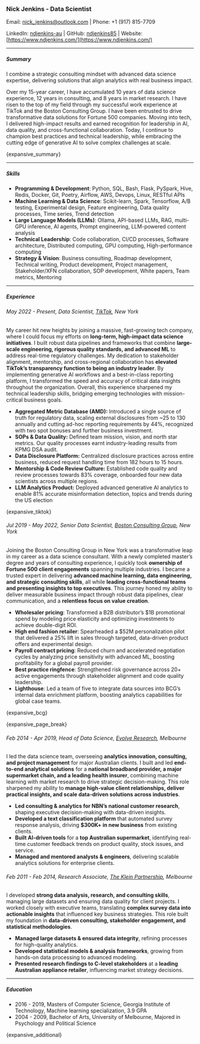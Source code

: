 ### Nick Jenkins - Data Scientist

Email: nick_jenkins@outlook.com | Phone: +1 (917) 815-7709

LinkedIn: [ndjenkins-au](https://www.linkedin.com/in/ndjenkins-au/) | GitHub: [ndjenkins85](https://github.com/ndjenkins85) | Website: [https://www.ndjenkins.com/](https://www.ndjenkins.com/)

---

##### Summary

I combine a strategic consulting mindset with advanced data science expertise, delivering solutions that align analytics with real business impact.

Over my 15-year career, I have accumulated 10 years of data science experience, 12 years in consulting, and 8 years in market research. I have risen to the top of my field through my successful work experience at TikTok and the Boston Consulting Group. I have been entrusted to drive transformative data solutions for Fortune 500 companies. Moving into tech, I delivered high-impact results and earned recognition for leadership in AI, data quality, and cross-functional collaboration. Today, I continue to champion best practices and technical leadership, while embracing the cutting edge of generative AI to solve complex challenges at scale.

{expansive_summary}

---

##### Skills

- **Programming & Development**: Python, SQL, Bash, Flask, PySpark, Hive, Redis, Docker, Git, Poetry, Airflow, AWS, Devops, Linux, RESTful APIs
- **Machine Learning & Data Science**: Scikit-learn, Spark, Tensorflow, A/B testing, Experimental design, Feature engineering, Data quality processes, Time series, Trend detection
- **Large Language Models (LLMs)**: Ollama, API-based LLMs, RAG, multi-GPU inference, AI agents, Prompt engineering, LLM-powered content analysis
- **Technical Leadership**: Code collaboration, CI/CD processes, Software architecture, Distributed computing, GPU computing, High-performance computing
- **Strategy & Vision**: Business consulting, Roadmap development, Technical writing, Product development, Project management, Stakeholder/XFN collaboration, SOP development, White papers, Team metrics, Mentoring

---

##### Experience

###### May 2022 - Present, Data Scientist, [TikTok](https://www.tiktok.com/transparency/en-us/), New York

My career hit new heights by joining a massive, fast-growing tech company, where I could focus my efforts on **long-term, high-impact data science initiatives**. I built robust data pipelines and frameworks that combine **large-scale engineering, rigorous quality standards, and advanced ML** to address real-time regulatory challenges. My dedication to stakeholder alignment, mentorship, and cross-regional collaboration has **elevated TikTok’s transparency function to being an industry leader**. By implementing generative AI workflows and a best-in-class reporting platform, I transformed the speed and accuracy of critical data insights throughout the organization. Overall, this experience sharpened my technical leadership skills, bridging emerging technologies with mission-critical business goals.

- **Aggregated Metric Database (AMD):** Introduced a single source of truth for regulatory data, scaling external disclosures from ~25 to 130 annually and cutting  ad-hoc reporting requirements by 44%, recognized with two spot bonuses and further business investment.
- **SOPs & Data Quality:** Defined team mission, vision, and north star metrics. Our quality processes earnt industry-leading results from KPMG DSA audit.
- **Data Disclosure Platform:** Centralized disclosure practices across entire business, reduced request handling time from 182 hours to 15 hours.
- **Mentorship & Code Review Culture:** Established code quality and review processes towards 83% coverage, onboarded four new data scientists across multiple regions.
- **LLM Analytics Product:** Deployed advanced generative AI analytics to enable 81% accurate misinformation detection, topics and trends during the US election

{expansive_tiktok}

###### Jul 2019 - May 2022, Senior Data Scientist, [Boston Consulting Group](https://www.bcg.com/x/), New York

Joining the Boston Consulting Group in New York was a transformative leap in my career as a data science consultant. With a newly completed master’s degree and years of consulting experience, I quickly took **ownership of Fortune 500 client engagements** spanning multiple industries. I became a trusted expert in delivering **advanced machine learning, data engineering, and strategic consulting skills**, all while **leading cross-functional teams and presenting insights to top executives**. This journey honed my ability to deliver measurable business impact through robust data pipelines, clear communication, and a **relentless focus on value creation**.

- **Wholesaler pricing**: Transformed a B2B distributor’s $1B promotional spend by modeling price elasticity and optimizing investments to achieve double-digit ROI.
- **High end fashion retailer**: Spearheaded a $52M personalization pilot that delivered a 25% lift in sales through targeted, data-driven product offers and experimental design.
- **Payroll contract pricing**: Reduced churn and accelerated negotiation cycles by analyzing price sensitivity with advanced ML, boosting profitability for a global payroll provider.
- **Best practice ringfence**: Strengthened risk governance across 20+ active engagements through stakeholder alignment and code quality leadership.
- **Lighthouse**: Led a team of five to integrate data sources into BCG’s internal data enrichment platform, boosting analytics capabilities for global case teams.

{expansive_bcg}

{expansive_page_break}

###### Feb 2014 - Apr 2019, Head of Data Science, [Evolve Research](https://www.theevolvedgroup.com/), Melbourne

I led the data science team, overseeing **analytics innovation, consulting, and project management** for major Australian clients. I built and led **end-to-end analytical solutions** for a **national broadband provider, a major supermarket chain, and a leading health insurer**, combining machine learning with market research to drive strategic decision-making. This role sharpened my ability to **manage high-value client relationships, deliver practical insights, and scale data-driven solutions across industries**.

- **Led consulting & analytics for NBN’s national customer research**, shaping executive decision-making with data-driven insights.
- **Developed a text classification platform** that automated survey response analysis, driving **$300K+ in new business** from existing clients.
- **Built AI-driven tools** for a **top Australian supermarket**, identifying real-time customer feedback trends on product quality, stock issues, and service.
- **Managed and mentored analysts & engineers**, delivering scalable analytics solutions for enterprise clients.

###### Feb 2011 - Feb 2014, Research Associate, [The Klein Partnership](https://kleinresearch.com.au/), Melbourne

I developed **strong data analysis, research, and consulting skills**, managing large datasets and ensuring data quality for client projects. I worked closely with executive teams, translating **complex survey data into actionable insights** that influenced key business strategies. This role built my foundation in **data-driven consulting, stakeholder engagement, and statistical methodologies**.

- **Managed large datasets & ensured data integrity**, refining processes for high-quality analytics.
- **Developed statistical models & analysis frameworks**, growing from hands-on data processing to advanced modeling.
- **Presented research findings to C-level stakeholders** at a **leading Australian appliance retailer**, influencing market strategy decisions.

---

##### Education

- 2016 - 2019, Masters of Computer Science, Georgia Institute of Technology, Machine learning specialization, 3.9 GPA
- 2004 - 2009, Bachelor of Arts, University of Melbourne, Majored in Psychology and Political Science

{expansive_additional}
